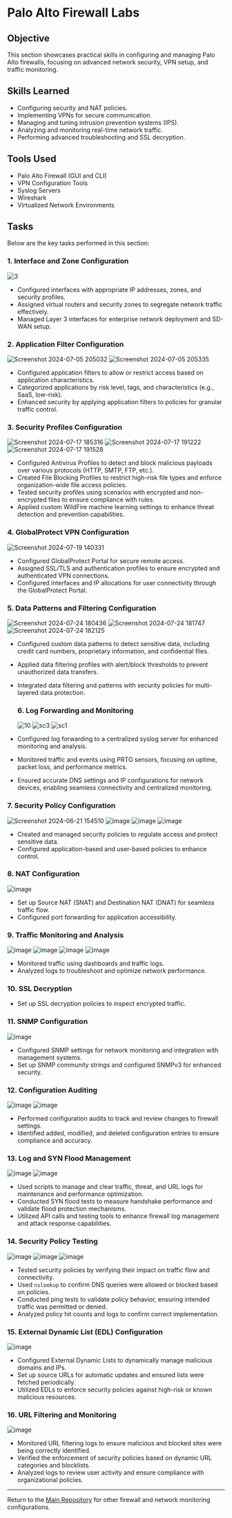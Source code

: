 # Palo Alto Firewall Labs

## Objective
This section showcases practical skills in configuring and managing Palo Alto firewalls, focusing on advanced network security, VPN setup, and traffic monitoring.

## Skills Learned
- Configuring security and NAT policies.
- Implementing VPNs for secure communication.
- Managing and tuning intrusion prevention systems (IPS).
- Analyzing and monitoring real-time network traffic.
- Performing advanced troubleshooting and SSL decryption.

## Tools Used
- Palo Alto Firewall (GUI and CLI)
- VPN Configuration Tools
- Syslog Servers
- Wireshark
- Virtualized Network Environments

## Tasks
Below are the key tasks performed in this section:

### 1. Interface and Zone Configuration
![3](https://github.com/user-attachments/assets/e1db371e-c2f0-4660-969c-8e4a1404c278)
- Configured interfaces with appropriate IP addresses, zones, and security profiles.
- Assigned virtual routers and security zones to segregate network traffic effectively.
- Managed Layer 3 interfaces for enterprise network deployment and SD-WAN setup.
  
### 2. Application Filter Configuration
![Screenshot 2024-07-05 205032](https://github.com/user-attachments/assets/581bebeb-1478-4c16-ac3f-4036fa6e7252)
![Screenshot 2024-07-05 205335](https://github.com/user-attachments/assets/d2ddeb55-ecd0-4a0c-bb68-203b1f08d671)
- Configured application filters to allow or restrict access based on application characteristics.
- Categorized applications by risk level, tags, and characteristics (e.g., SaaS, low-risk).
- Enhanced security by applying application filters to policies for granular traffic control.

### 3. Security Profiles Configuration
![Screenshot 2024-07-17 185316](https://github.com/user-attachments/assets/26670167-4d72-48bc-b681-669572f59156)
![Screenshot 2024-07-17 191222](https://github.com/user-attachments/assets/573c4379-24f3-40dd-ad24-54f104286c30)
![Screenshot 2024-07-17 191528](https://github.com/user-attachments/assets/33f8416f-408f-4a11-ace6-d709e83bc1ec)
- Configured Antivirus Profiles to detect and block malicious payloads over various protocols (HTTP, SMTP, FTP, etc.).
- Created File Blocking Profiles to restrict high-risk file types and enforce organization-wide file access policies.
- Tested security profiles using scenarios with encrypted and non-encrypted files to ensure compliance with rules.
- Applied custom WildFire machine learning settings to enhance threat detection and prevention capabilities.

### 4. GlobalProtect VPN Configuration
![Screenshot 2024-07-19 140331](https://github.com/user-attachments/assets/2088b07f-31f5-4139-9e82-c5b963455ecd)
- Configured GlobalProtect Portal for secure remote access.
- Assigned SSL/TLS and authentication profiles to ensure encrypted and authenticated VPN connections.
- Configured interfaces and IP allocations for user connectivity through the GlobalProtect Portal.

### 5. Data Patterns and Filtering Configuration
![Screenshot 2024-07-24 180436](https://github.com/user-attachments/assets/67e91189-7dd1-4b36-bebf-4b602bc4bbeb)
![Screenshot 2024-07-24 181747](https://github.com/user-attachments/assets/0c6f7123-b7ef-404b-b45c-b6f3e3bfa727)
![Screenshot 2024-07-24 182125](https://github.com/user-attachments/assets/a660abf5-ad98-45f2-a1dd-f027045da5f1)
- Configured custom data patterns to detect sensitive data, including credit card numbers, proprietary information, and confidential files.  
- Applied data filtering profiles with alert/block thresholds to prevent unauthorized data transfers.  
- Integrated data filtering and patterns with security policies for multi-layered data protection.

  ### 6. Log Forwarding and Monitoring
  ![10](https://github.com/user-attachments/assets/df36fbec-4e2f-4c7a-88b0-06c959486b17)
  ![sc3](https://github.com/user-attachments/assets/937a8b65-b2a1-40d1-a1f4-ca6a6fb1571e)
  ![sc1](https://github.com/user-attachments/assets/399f9729-43a8-4cf1-a9a1-7bfe70d631c9)
- Configured log forwarding to a centralized syslog server for enhanced monitoring and analysis.
- Monitored traffic and events using PRTG sensors, focusing on uptime, packet loss, and performance metrics.
- Ensured accurate DNS settings and IP configurations for network devices, enabling seamless connectivity and centralized monitoring.
  
### 7. Security Policy Configuration
![Screenshot 2024-06-21 154510](https://github.com/user-attachments/assets/44c7b835-a65d-48d5-bd3c-8a86a09c2874)
![image](https://github.com/user-attachments/assets/77508909-218e-4f86-89f9-2e7318b4e983)
![image](https://github.com/user-attachments/assets/9f528512-7462-45af-b340-cc76631ff757)
![image](https://github.com/user-attachments/assets/bb463ce0-e150-484f-bc28-1c216d09ead0)
- Created and managed security policies to regulate access and protect sensitive data.
- Configured application-based and user-based policies to enhance control.

### 8. NAT Configuration
![image](https://github.com/user-attachments/assets/76b88512-95b7-42f2-8380-5918874fd072)
- Set up Source NAT (SNAT) and Destination NAT (DNAT) for seamless traffic flow.
- Configured port forwarding for application accessibility.

### 9. Traffic Monitoring and Analysis
![image](https://github.com/user-attachments/assets/ebcaeeda-5286-411b-ab3b-e1c36cc3e05c)
![image](https://github.com/user-attachments/assets/11add58a-282e-4d4e-a46d-c466e1c151bd)
![image](https://github.com/user-attachments/assets/fbde1f2a-e776-40da-be29-1024c8338700)
![image](https://github.com/user-attachments/assets/ffd36108-0274-4a80-af6d-5647f414b8a2)
- Monitored traffic using dashboards and traffic logs.
- Analyzed logs to troubleshoot and optimize network performance.

### 10. SSL Decryption
- Set up SSL decryption policies to inspect encrypted traffic.

### 11. SNMP Configuration
![image](https://github.com/user-attachments/assets/44c66c26-454d-4059-8a60-17603638cf41)
- Configured SNMP settings for network monitoring and integration with management systems.
- Set up SNMP community strings and configured SNMPv3 for enhanced security.

### 12. Configuration Auditing
![image](https://github.com/user-attachments/assets/8cb88003-3ff0-4340-9786-cf19d8352286)
![image](https://github.com/user-attachments/assets/9d67a2ca-1270-4681-b887-e58179e92f1c)
- Performed configuration audits to track and review changes to firewall settings.
- Identified added, modified, and deleted configuration entries to ensure compliance and accuracy.

### 13. Log and SYN Flood Management
![image](https://github.com/user-attachments/assets/8285faaa-cc2f-4b6d-9bb2-2813f80585b5)
![image](https://github.com/user-attachments/assets/c121cd26-4194-4a6b-bc5b-6760ba8e4d72)
- Used scripts to manage and clear traffic, threat, and URL logs for maintenance and performance optimization.
- Conducted SYN flood tests to measure handshake performance and validate flood protection mechanisms.
- Utilized API calls and testing tools to enhance firewall log management and attack response capabilities.

### 14. Security Policy Testing
![image](https://github.com/user-attachments/assets/f6909dfa-c870-4d18-8805-32f302faedc0)
![image](https://github.com/user-attachments/assets/0fae6216-fe96-4b7e-84f8-44250699018a)
![image](https://github.com/user-attachments/assets/3e98913a-66d7-4ccf-9386-9614447506d9)
- Tested security policies by verifying their impact on traffic flow and connectivity.
- Used `nslookup` to confirm DNS queries were allowed or blocked based on policies.
- Conducted ping tests to validate policy behavior, ensuring intended traffic was permitted or denied.
- Analyzed policy hit counts and logs to confirm correct implementation.

### 15. External Dynamic List (EDL) Configuration
![image](https://github.com/user-attachments/assets/5ce14d92-d86d-45ff-8cab-75beeb17f19e)
- Configured External Dynamic Lists to dynamically manage malicious domains and IPs.
- Set up source URLs for automatic updates and ensured lists were fetched periodically.
- Utilized EDLs to enforce security policies against high-risk or known malicious resources.

### 16. URL Filtering and Monitoring
![image](https://github.com/user-attachments/assets/f0321ae1-1007-47fb-97cc-87af90223392)
- Monitored URL filtering logs to ensure malicious and blocked sites were being correctly identified.
- Verified the enforcement of security policies based on dynamic URL categories and blocklists.
- Analyzed logs to review user activity and ensure compliance with organizational policies.
---

Return to the [Main Repository](https://github.com/darpanne/Firewall-Management) for other firewall and network monitoring configurations.

